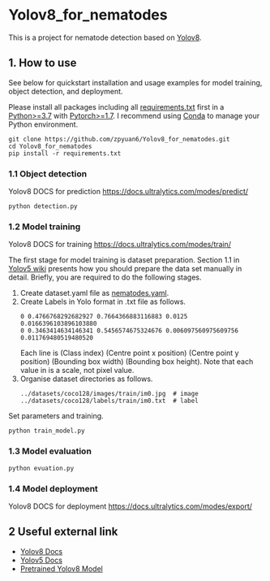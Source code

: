 # Yolov8_for_nematodes

This is a project for nematode detection based on [Yolov8](https://github.com/ultralytics/ultralytics). 

## 1. How to use

See below for quickstart installation and usage examples for model training, object detection, and deployment.

Please install all packages including all [requirements.txt](./requirements.txt) first in a [Python>=3.7](https://www.python.org/) with [Pytorch>=1.7](https://pytorch.org/get-started/previous-versions/). 
I recommend using [Conda](https://www.anaconda.com/) to manage your Python environment.

```
git clone https://github.com/zpyuan6/Yolov8_for_nematodes.git
cd Yolov8_for_nematodes
pip install -r requirements.txt
```

### 1.1 Object detection
Yolov8 DOCS for prediction https://docs.ultralytics.com/modes/predict/

```
python detection.py
```

### 1.2 Model training
Yolov8 DOCS for training https://docs.ultralytics.com/modes/train/

The first stage for model training is dataset preparation.
Section 1.1 in [Yolov5 wiki](https://github.com/ultralytics/yolov5/wiki/Train-Custom-Data) presents how you should prepare the data set manually in detail.
Briefly, you are required to do the following stages.

1. Create dataset.yaml file as [nematodes.yaml](./nematodes.yaml).
2. Create Labels in Yolo format in .txt file as follows.
    ```
    0 0.4766768292682927 0.7664366883116883 0.0125 0.0166396103896103880
    0 0.3463414634146341 0.5456574675324676 0.006097560975609756 0.011769480519480520
    ```
    Each line is (Class index) (Centre point x position) (Centre point y position) (Bounding box width) (Bounding box height). Note that each value in is a scale, not pixel value.
3. Organise dataset directories as follows.
    ```
    ../datasets/coco128/images/train/im0.jpg  # image
    ../datasets/coco128/labels/train/im0.txt  # label
    ```

Set parameters and training.
```
python train_model.py
```

### 1.3 Model evaluation

```
python evuation.py
```

### 1.4 Model deployment
Yolov8 DOCS for deployment https://docs.ultralytics.com/modes/export/

## 2 Useful external link

- [Yolov8 Docs](https://docs.ultralytics.com/)
- [Yolov5 Docs](https://github.com/ultralytics/yolov5)
- [Pretrained Yolov8 Model](https://github.com/ultralytics/ultralytics)
